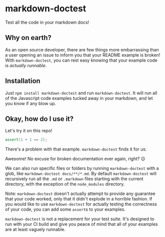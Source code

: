 # markdown-doctest

Test all the code in your markdown docs!

## Why on earth?

As an open source developer, there are few things more embarrassing than a user opening an issue to inform you that your README example is broken! With  `markdown-doctest`, you can rest easy knowing that your example code is *actually runnable*.

## Installation
Just `npm install markdown-doctest` and run `markdown-doctest`. It will run all of the Javascript code examples tucked away in your markdown, and let you know if any blow up.

## Okay, how do I use it?

Let's try it on this repo!

```cpp
assert(1 + 1 == 2);
```

There's a problem with that example. `markdown-doctest` finds it for us:

Awesome! No excuse for broken documentation ever again, right? :wink:

We can also run specific files or folders by running `markdown-doctest` with a glob, like `markdown-doctest docs/**/*.md`. By default `markdown-doctest` will recursively run all the `.md` or `.markdown` files starting with the current directory, with the exception of the `node_modules` directory.

Note: `markdown-doctest` doesn't actually attempt to provide any guarantee that your code worked, only that it didn't explode in a horrible fashion. If you would like to use `markdown-doctest` for actually testing the correctness of your code, you can add some `assert`s to your examples.

`markdown-doctest` is not a replacement for your test suite. It's designed to run with your CI build and give you peace of mind that all of your examples are at least vaguely runnable.
